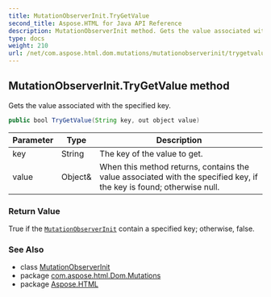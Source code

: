 ```yaml
---
title: MutationObserverInit.TryGetValue
second_title: Aspose.HTML for Java API Reference
description: MutationObserverInit method. Gets the value associated with the specified key
type: docs
weight: 210
url: /net/com.aspose.html.dom.mutations/mutationobserverinit/trygetvalue/
---
```

## MutationObserverInit.TryGetValue method

Gets the value associated with the specified key.

```java
public bool TryGetValue(String key, out object value)
```

| Parameter | Type | Description |
| --- | --- | --- |
| key | String | The key of the value to get. |
| value | Object& | When this method returns, contains the value associated with the specified key, if the key is found; otherwise null. |

### Return Value

True if the [`MutationObserverInit`](../) contain a specified key; otherwise, false.

### See Also

* class [MutationObserverInit](../)
* package [com.aspose.html.Dom.Mutations](../../mutationobserverinit/)
* package [Aspose.HTML](../../../)
